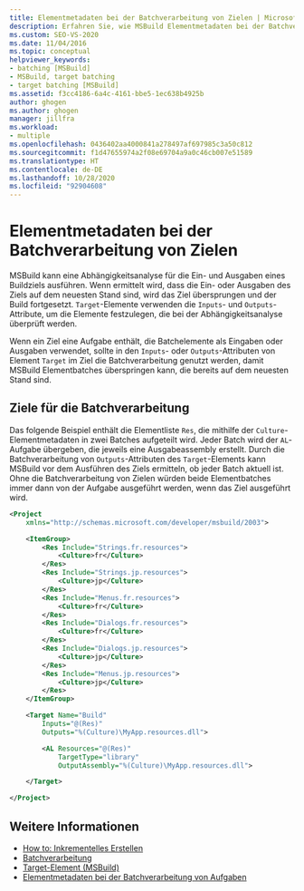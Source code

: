 ```yaml
---
title: Elementmetadaten bei der Batchverarbeitung von Zielen | Microsoft-Dokumentation
description: Erfahren Sie, wie MSBuild Elementmetadaten bei der Batchverarbeitung von Zielen verwendet, um eine Abhängigkeitsanalyse für die Ein- und Ausgaben eines Buildziels auszuführen.
ms.custom: SEO-VS-2020
ms.date: 11/04/2016
ms.topic: conceptual
helpviewer_keywords:
- batching [MSBuild]
- MSBuild, target batching
- target batching [MSBuild]
ms.assetid: f3cc4186-6a4c-4161-bbe5-1ec638b4925b
author: ghogen
ms.author: ghogen
manager: jillfra
ms.workload:
- multiple
ms.openlocfilehash: 0436402aa4000841a278497af697985c3a50c812
ms.sourcegitcommit: f1d47655974a2f08e69704a9a0c46cb007e51589
ms.translationtype: HT
ms.contentlocale: de-DE
ms.lasthandoff: 10/28/2020
ms.locfileid: "92904608"
---
```

# <a name="item-metadata-in-target-batching"></a>Elementmetadaten bei der Batchverarbeitung von Zielen

MSBuild kann eine Abhängigkeitsanalyse für die Ein- und Ausgaben eines Buildziels ausführen. Wenn ermittelt wird, dass die Ein- oder Ausgaben des Ziels auf dem neuesten Stand sind, wird das Ziel übersprungen und der Build fortgesetzt. `Target`-Elemente verwenden die `Inputs`- und `Outputs`-Attribute, um die Elemente festzulegen, die bei der Abhängigkeitsanalyse überprüft werden.

Wenn ein Ziel eine Aufgabe enthält, die Batchelemente als Eingaben oder Ausgaben verwendet, sollte in den `Inputs`- oder `Outputs`-Attributen von Element `Target` im Ziel die Batchverarbeitung genutzt werden, damit MSBuild Elementbatches überspringen kann, die bereits auf dem neuesten Stand sind.

## <a name="batch-targets"></a>Ziele für die Batchverarbeitung

Das folgende Beispiel enthält die Elementliste `Res`, die mithilfe der `Culture`-Elementmetadaten in zwei Batches aufgeteilt wird. Jeder Batch wird der `AL`-Aufgabe übergeben, die jeweils eine Ausgabeassembly erstellt. Durch die Batchverarbeitung von `Outputs`-Attributen des `Target`-Elements kann MSBuild vor dem Ausführen des Ziels ermitteln, ob jeder Batch aktuell ist. Ohne die Batchverarbeitung von Zielen würden beide Elementbatches immer dann von der Aufgabe ausgeführt werden, wenn das Ziel ausgeführt wird.

```xml
<Project
    xmlns="http://schemas.microsoft.com/developer/msbuild/2003">

    <ItemGroup>
        <Res Include="Strings.fr.resources">
            <Culture>fr</Culture>
        </Res>
        <Res Include="Strings.jp.resources">
            <Culture>jp</Culture>
        </Res>
        <Res Include="Menus.fr.resources">
            <Culture>fr</Culture>
        </Res>
        <Res Include="Dialogs.fr.resources">
            <Culture>fr</Culture>
        </Res>
        <Res Include="Dialogs.jp.resources">
            <Culture>jp</Culture>
        </Res>
        <Res Include="Menus.jp.resources">
            <Culture>jp</Culture>
        </Res>
    </ItemGroup>

    <Target Name="Build"
        Inputs="@(Res)"
        Outputs="%(Culture)\MyApp.resources.dll">

        <AL Resources="@(Res)"
            TargetType="library"
            OutputAssembly="%(Culture)\MyApp.resources.dll">

    </Target>

</Project>
```

## <a name="see-also"></a>Weitere Informationen

- [How to: Inkrementelles Erstellen](../msbuild/how-to-build-incrementally.md)
- [Batchverarbeitung](../msbuild/msbuild-batching.md)
- [Target-Element (MSBuild)](../msbuild/target-element-msbuild.md)
- [Elementmetadaten bei der Batchverarbeitung von Aufgaben](../msbuild/item-metadata-in-task-batching.md)

